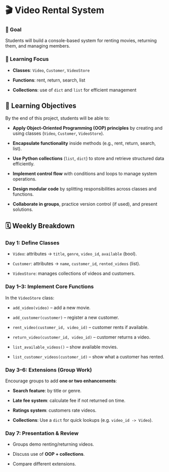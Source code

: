 🎬 Video Rental System
======================

### 🎯 Goal

Students will build a console-based system for renting movies, returning them, and managing members.

### 🔑 Learning Focus

*   **Classes**: `Video`, `Customer`, `VideoStore`
    
*   **Functions**: rent, return, search, list
    
*   **Collections**: use of `dict` and `list` for efficient management
    

🎯 Learning Objectives
----------------------

By the end of this project, students will be able to:

*   **Apply Object-Oriented Programming (OOP) principles** by creating and using classes (`Video`, `Customer`, `VideoStore`).
    
*   **Encapsulate functionality** inside methods (e.g., rent, return, search, list).
    
*   **Use Python collections** (`list`, `dict`) to store and retrieve structured data efficiently.
    
*   **Implement control flow** with conditions and loops to manage system operations.
    
*   **Design modular code** by splitting responsibilities across classes and functions.
    
*   **Collaborate in groups**, practice version control (if used), and present solutions.
    

🗓️ Weekly Breakdown
--------------------

### **Day 1: Define Classes**

*   `Video`: attributes → `title`, `genre`, `video_id`, `available` (bool).
    
*   `Customer`: attributes → `name`, `customer_id`, `rented_videos` (list).
    
*   `VideoStore`: manages collections of videos and customers.
    

### **Day 1–3: Implement Core Functions**

In the `VideoStore` class:

*   `add_video(video)` – add a new movie.
    
*   `add_customer(customer)` – register a new customer.
    
*   `rent_video(customer_id, video_id)` – customer rents if available.
    
*   `return_video(customer_id, video_id)` – customer returns a video.
    
*   `list_available_videos()` – show available movies.
    
*   `list_customer_videos(customer_id)` – show what a customer has rented.
    

### **Day 3–6: Extensions (Group Work)**

Encourage groups to add **one or two enhancements**:

*   **Search feature**: by title or genre.
    
*   **Late fee system**: calculate fee if not returned on time.
    
*   **Ratings system**: customers rate videos.
    
*   **Collections**: Use a `dict` for quick lookups (e.g. `video_id -> Video`).
    

### **Day 7: Presentation & Review**

*   Groups demo renting/returning videos.
    
*   Discuss use of **OOP + collections**.
    
*   Compare different extensions.